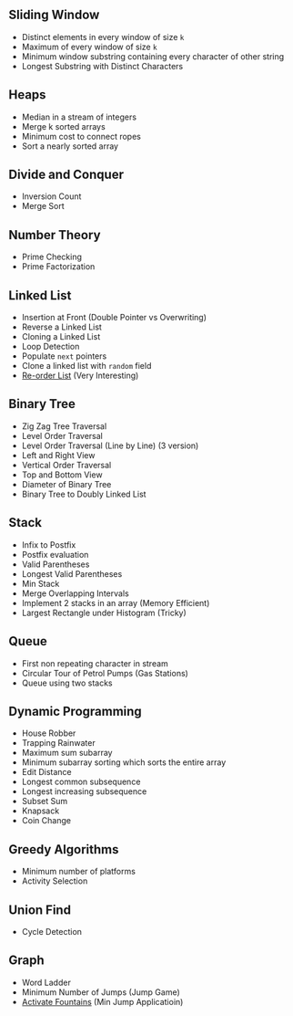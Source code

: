 ## Sliding Window
* Distinct elements in every window of size `k`
* Maximum of every window of size `k`
* Minimum window substring containing every character of other string
* Longest Substring with Distinct Characters

## Heaps
* Median in a stream of integers
* Merge k sorted arrays
* Minimum cost to connect ropes
* Sort a nearly sorted array

## Divide and Conquer
* Inversion Count
* Merge Sort

## Number Theory
* Prime Checking
* Prime Factorization

## Linked List
* Insertion at Front (Double Pointer vs Overwriting)
* Reverse a Linked List
* Cloning a Linked List
* Loop Detection
* Populate `next` pointers
* Clone a linked list with `random` field
 * [Re-order List](https://leetcode.com/problems/reorder-list/) (Very Interesting)

## Binary Tree
* Zig Zag Tree Traversal
* Level Order Traversal
* Level Order Traversal (Line by Line) (3 version)
* Left and Right View
* Vertical Order Traversal
* Top and Bottom View
* Diameter of Binary Tree
* Binary Tree to Doubly Linked List

## Stack
* Infix to Postfix 
* Postfix evaluation
* Valid Parentheses
* Longest Valid Parentheses
* Min Stack
* Merge Overlapping Intervals
* Implement 2 stacks in an array (Memory Efficient)
* Largest Rectangle under Histogram (Tricky)


## Queue
* First non repeating character in stream
* Circular Tour of Petrol Pumps (Gas Stations)
* Queue using two stacks


## Dynamic Programming
* House Robber
* Trapping Rainwater
* Maximum sum subarray
* Minimum subarray sorting which sorts the entire array
* Edit Distance
* Longest common subsequence
* Longest increasing subsequence
* Subset Sum
* Knapsack
* Coin Change

## Greedy Algorithms
* Minimum number of platforms
* Activity Selection

## Union Find
* Cycle Detection

## Graph
* Word Ladder
* Minimum Number of Jumps (Jump Game)
* [Activate Fountains](https://leetcode.com/discuss/interview-question/363036/twitter-oa-2019-activate-fountain) (Min Jump Applicatioin)

